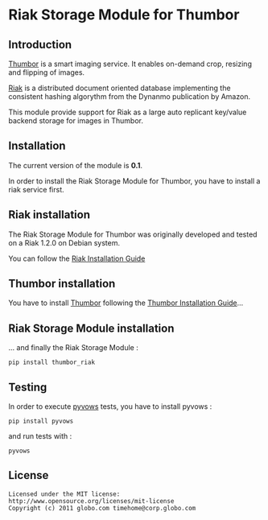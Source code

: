 Riak Storage Module for Thumbor
===================================

Introduction
------------

[Thumbor](https://github.com/globocom/thumbor/wiki) is a smart imaging service. It enables on-demand crop, resizing and flipping of images.

  
[Riak](http://wiki.basho.com/) is a distributed document oriented database implementing the consistent hashing algorythm from the Dynanmo publication by Amazon.
  

This module provide support for Riak as a large auto replicant key/value backend storage for images in Thumbor.


Installation
------------

The current version of the module is **0.1**.

In order to install the Riak Storage Module for Thumbor, you have to install a riak service first.

## Riak installation

The Riak Storage Module for Thumbor was originally developed and tested on a Riak 1.2.0 on Debian system. 

You can follow the [Riak Installation Guide](http://docs.basho.com/riak/latest/tutorials/fast-track/Building-a-Development-Environment/) 


## Thumbor installation

You have to install [Thumbor](https://github.com/globocom/thumbor) following the [Thumbor Installation Guide](https://github.com/globocom/thumbor/wiki/Installing)...


## Riak Storage Module installation

... and finally the Riak Storage Module :

	pip install thumbor_riak


Testing
-------

In order to execute [pyvows](http://heynemann.github.com/pyvows/) tests, you have to install pyvows :

	pip install pyvows 

and run tests with :

	pyvows
	

License
-------

	Licensed under the MIT license:
	http://www.opensource.org/licenses/mit-license
	Copyright (c) 2011 globo.com timehome@corp.globo.com
	

